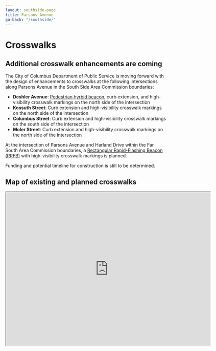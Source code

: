 ```yaml
---
layout: southside-page
title: Parsons Avenue
go-back: "/southside/"
---
```


# Crosswalks

## Additional crosswalk enhancements are coming
The City of Columbus Department of Public Service is moving forward with the design of enhancements to crosswalks at the following intersections along Parsons Avenue in the South Side Area Commission boundaries:

- **Deshler Avenue**: [Pedestrian hyrbid beacon](https://www.youtube.com/watch?v=89lKaZLXZCU), curb extension, and high-visibility crosswalk markings on the north side of the intersection
- **Kossuth Street**: Curb extension and high-visibility crosswalk markings on the north side of the intersection
- **Columbus Street**: Curb extension and high-visibility crosswalk markings on the south side of the intersection
- **Moler Street**: Curb extension and high-visibility crosswalk markings on the north side of the intersection

At the intersection of Parsons Avenue and Harland Drive within the Far South Area Commission boundaries, a [Rectangular Rapid-Flashing Beacon (RRFB)](https://highways.dot.gov/safety/proven-safety-countermeasures/rectangular-rapid-flashing-beacons-rrfb) with high-visibility crosswalk markings is planned.

Funding and potential timeline for construction is still to be determined.

## Map of existing and planned crosswalks
<div class="map-container">
    <iframe src="https://www.google.com/maps/d/embed?mid=1zGcOAXHiy4st-TWYklcKbta8UEnk3uI&ehbc=2E312F&noprof=1" width="640" height="480" class="embed-map"></iframe>
</div>



